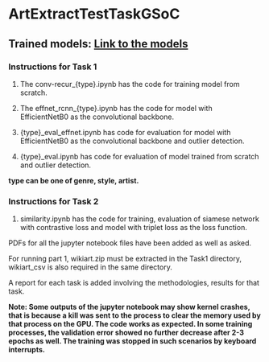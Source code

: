 # ArtExtractTestTaskGSoC

## Trained models: [Link to the models](https://drive.google.com/drive/folders/1I6yZG_m__JqMvG4Ig3rRbYYquGXuNUKL?usp=sharing)

### Instructions for Task 1

1. The conv-recur_{type}.ipynb has the code for training model from scratch.

2. The effnet_rcnn_{type}.ipynb has the code for model with EfficientNetB0 as the convolutional backbone.

3. {type}_eval_effnet.ipynb has code for evaluation for model with EfficientNetB0 as the convolutional backbone and outlier detection.

4. {type}_eval.ipynb has code for evaluation of model trained from scratch and outlier detection.

**type can be one of genre, style, artist.**

### Instructions for Task 2

1. similarity.ipynb has the code for training, evaluation of siamese network with contrastive loss and model with triplet loss as the loss function.

PDFs for all the jupyter notebook files have been added as well as asked.

For running part 1, wikiart.zip must be extracted in the Task1 directory, wikiart_csv is also required in the same directory.

A report for each task is added involving the methodologies, results for that task.

**Note: Some outputs of the jupyter notebook may show kernel crashes, that is because a kill was sent to the process to clear the memory used by that process on the GPU. The code works as expected. In some training processes, the validation error showed no further decrease after 2-3 epochs as well. The training was stopped in such scenarios by keyboard interrupts.**
